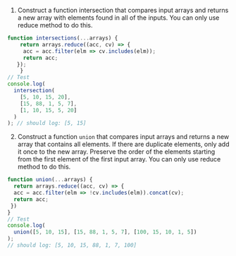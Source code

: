 1. Construct a function intersection that compares input arrays and returns a new array with elements found in all of the inputs. You can only use reduce method to do this.

```js
function intersections(...arrays) {
    return arrays.reduce((acc, cv) => {
     acc = acc.filter(elm => cv.includes(elm));
     return acc;
   });
    }
// Test
console.log(
  intersection(
    [5, 10, 15, 20],
    [15, 88, 1, 5, 7],
    [1, 10, 15, 5, 20]
  )
); // should log: [5, 15]
```

2. Construct a function `union` that compares input arrays and returns a new array that contains all elements. If there are duplicate elements, only add it once to the new array. Preserve the order of the elements starting from the first element of the first input array. You can only use reduce method to do this.

```js
function union(...arrays) {
  return arrays.reduce((acc, cv) => {
  acc = acc.filter(elm => !cv.includes(elm)).concat(cv);
  return acc;
 })
}
// Test
console.log(
  union([5, 10, 15], [15, 88, 1, 5, 7], [100, 15, 10, 1, 5])
);
// should log: [5, 10, 15, 88, 1, 7, 100]
```
